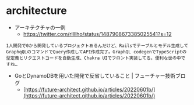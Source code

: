 # architecture

- アーキテクチャの一例
  - https://twitter.com/rllllho/status/1487908673385025541?s=12
```
1人開発で0から開発しているプロジェクトあるんだけど、Railsでテーブルとモデル生成してGraphqQLのコマンドでQuery作成してAPI作成完了。GraphQL codegenでTypeScriptの型定義とリクエストコードを自動生成、Chakra UIでフロント実装してる。便利な世の中ですね…
```

- GoとDynamoDBを用いた開発で反省していること | フューチャー技術ブログ
  - [https://future-architect.github.io/articles/20220601b/](https://future-architect.github.io/articles/20220601b/)